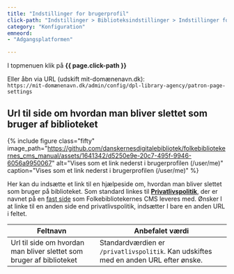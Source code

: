 ```yaml
---
title: "Indstillinger for brugerprofil"
click-path: "Indstillinger > Biblioteksindstillinger > Indstillinger for brugerprofil"
category: "Konfiguration"
emneord: 
- "Adgangsplatformen"

---
```


I topmenuen klik på **{{ page.click-path }}**

Eller åbn via URL (udskift mit-domænenavn.dk):\
`https://mit-domænenavn.dk/admin/config/dpl-library-agency/patron-page-settings`

## Url til side om hvordan man bliver slettet som bruger af biblioteket
{% include figure class="fifty" image_path="https://github.com/danskernesdigitalebibliotek/folkebibliotekernes_cms_manual/assets/1641342/d5250e9e-20c7-495f-9946-6056a9950067" alt="Vises som et link nederst i brugerprofilen (/user/me)" caption="Vises som et link nederst i brugerprofilen (/user/me)" %} 

Her kan du indsætte et link til en hjælpeside om, hvordan man bliver slettet som bruger på biblioteket. Som standard linkes til 
[**Privatlivspolitik**](https://danskernesdigitalebibliotek.github.io/folkebibliotekernes_cms_manual/main/indhold/privatlivspolitik/), der er navnet på en [fast side](https://danskernesdigitalebibliotek.github.io/folkebibliotekernes_cms_manual/main/indhold/faste-sider/) som Folkebibliotekernes CMS leveres med.
Ønsker I at linke til en anden side end privatlivspolitik, indsætter I bare en anden URL i feltet.

|Feltnavn|Anbefalet værdi|
|---|---|
|Url til side om hvordan man bliver slettet som bruger af biblioteket|Standardværdien er `/privatlivspolitik`. Kan udskiftes med en anden URL efter ønske.|

